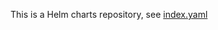 This is a Helm charts repository, see [index.yaml](https://kamu-data.github.io/kamu-molecule-bridge-helm-charts/index.yaml)
